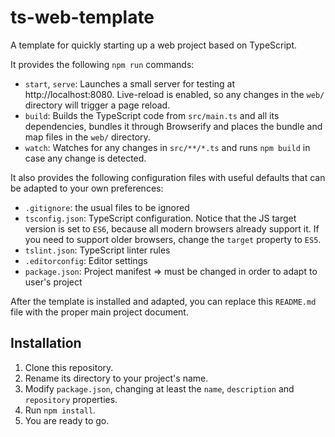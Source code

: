 # ts-web-template
A template for quickly starting up a web project based on TypeScript.

It provides the following `npm run` commands:
- `start`, `serve`: Launches a small server for testing at http://localhost:8080. Live-reload is enabled, so any changes in the `web/` directory will trigger a page reload.
- `build`: Builds the TypeScript code from `src/main.ts` and all its dependencies, bundles it through Browserify and places the bundle and map files in the `web/` directory.
- `watch`: Watches for any changes in `src/**/*.ts` and runs `npm build` in case any change is detected.

It also provides the following configuration files with useful defaults that can be adapted to your own preferences:
- `.gitignore`: the usual files to be ignored
- `tsconfig.json`: TypeScript configuration. Notice that the JS target version is set to `ES6`, because all modern browsers already support it. If you need to support older browsers, change the `target` property to `ES5`.
- `tslint.json`: TypeScript linter rules
- `.editorconfig`: Editor settings
- `package.json`: Project manifest => must be changed in order to adapt to user's project

After the template is installed and adapted, you can replace this `README.md` file with the proper main project document.

## Installation
1. Clone this repository.
2. Rename its directory to your project's name.
3. Modify `package.json`, changing at least the `name`, `description` and `repository` properties.
4. Run `npm install`.
5. You are ready to go.
